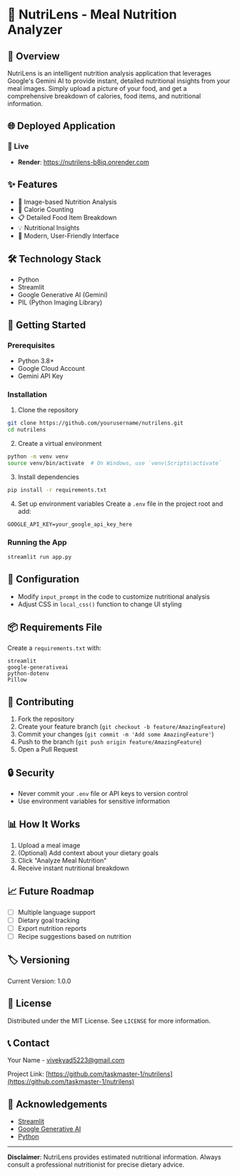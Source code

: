 # 🥗 NutriLens - Meal Nutrition Analyzer

## 📝 Overview

NutriLens is an intelligent nutrition analysis application that leverages Google's Gemini AI to provide instant, detailed nutritional insights from your meal images. Simply upload a picture of your food, and get a comprehensive breakdown of calories, food items, and nutritional information.

## 🌐 Deployed Application

### 🔗 Live 
- **Render**: https://nutrilens-b8iq.onrender.com

## ✨ Features

- 📸 Image-based Nutrition Analysis
- 🔢 Calorie Counting
- 📋 Detailed Food Item Breakdown
- 💡 Nutritional Insights
- 🌈 Modern, User-Friendly Interface

## 🛠 Technology Stack

- Python
- Streamlit
- Google Generative AI (Gemini)
- PIL (Python Imaging Library)

## 🚀 Getting Started

### Prerequisites

- Python 3.8+
- Google Cloud Account
- Gemini API Key

### Installation

1. Clone the repository
```bash
git clone https://github.com/yourusername/nutrilens.git
cd nutrilens
```

2. Create a virtual environment
```bash
python -m venv venv
source venv/bin/activate  # On Windows, use `venv\Scripts\activate`
```

3. Install dependencies
```bash
pip install -r requirements.txt
```

4. Set up environment variables
Create a `.env` file in the project root and add:
```
GOOGLE_API_KEY=your_google_api_key_here
```

### Running the App

```bash
streamlit run app.py
```

## 🔧 Configuration

- Modify `input_prompt` in the code to customize nutritional analysis
- Adjust CSS in `local_css()` function to change UI styling

## 📦 Requirements File

Create a `requirements.txt` with:
```
streamlit
google-generativeai
python-dotenv
Pillow
```

## 🤝 Contributing

1. Fork the repository
2. Create your feature branch (`git checkout -b feature/AmazingFeature`)
3. Commit your changes (`git commit -m 'Add some AmazingFeature'`)
4. Push to the branch (`git push origin feature/AmazingFeature`)
5. Open a Pull Request

## 🔒 Security

- Never commit your `.env` file or API keys to version control
- Use environment variables for sensitive information

## 📊 How It Works

1. Upload a meal image
2. (Optional) Add context about your dietary goals
3. Click "Analyze Meal Nutrition"
4. Receive instant nutritional breakdown

## 📈 Future Roadmap

- [ ] Multiple language support
- [ ] Dietary goal tracking
- [ ] Export nutrition reports
- [ ] Recipe suggestions based on nutrition

## 🏷️ Versioning

Current Version: 1.0.0

## 📄 License

Distributed under the MIT License. See `LICENSE` for more information.

## 📞 Contact

Your Name - [vivekyad5223@gmail.com](mailto:vivekyad5223@gmail.com)

Project Link: [https://github.com/taskmaster-1/nutrilens](https://github.com/taskmaster-1/nutrilens)

## 🙏 Acknowledgements

- [Streamlit](https://streamlit.io/)
- [Google Generative AI](https://cloud.google.com/ai)
- [Python](https://www.python.org/)

---

**Disclaimer**: NutriLens provides estimated nutritional information. Always consult a professional nutritionist for precise dietary advice.
